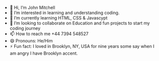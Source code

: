 - 👋 Hi, I’m John Mitchell
- 👀 I’m interested in learning and understanding coding.
- 🌱 I’m currently learning HTML, CSS & Javascypt
- 💞️ I’m looking to collaborate on Education and fun projects to start my coding journey
- 📫 How to reach me  +44 7394 548527
- 😄 Pronouns: He/Him
- ⚡ Fun fact: I loved in Brooklyn, NY, USA for nine years some say when I am angry I have Brooklyn accent.

<!---
Mitch3012/Mitch3012 is a ✨ special ✨ repository because its `README.md` (this file) appears on your GitHub profile.
You can click the Preview link to take a look at your changes.
--->
